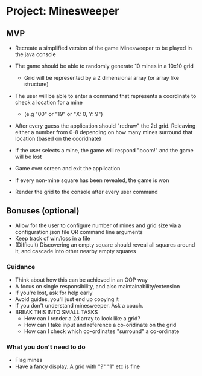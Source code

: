 # Project: Minesweeper

## MVP

- Recreate a simplified version of the game Minesweeper to be played in the java console
- The game should be able to randomly generate 10 mines in a 10x10 grid

  - Grid will be represented by a 2 dimensional array (or array like structure)

- The user will be able to enter a command that represents a coordinate to check a location for a mine

  - (e.g "00" or "19" or "X: 0, Y: 9")

- After every guess the application should "redraw" the 2d grid. Releaving either a number from 0-8 depending on how many mines surround that location (based on the cooridnate)
- If the user selects a mine, the game will respond "boom!" and the game will be lost
- Game over screen and exit the application

- If every non-mine square has been revealed, the game is won
- Render the grid to the console after every user command

## Bonuses (optional)

- Allow for the user to configure number of mines and grid size via a configuration.json file OR command line arguments
- Keep track of win/loss in a file
- (Difficult) Discovering an empty square should reveal all squares around it, and cascade into other nearby empty squares

### Guidance

- Think about how this can be achieved in an OOP way
- A focus on single responsibility, and also maintainability/extension
- If you're lost, ask for help early
- Avoid guides, you'll just end up copying it
- If you don't understand minesweeper. Ask a coach.
- BREAK THIS INTO SMALL TASKS
  - How can I render a 2d array to look like a grid?
  - How can I take input and reference a co-oridinate on the grid
  - How can I check which co-ordinates "surround" a co-ordinate

### What you don't need to do

- Flag mines
- Have a fancy display. A grid with "?" "1" etc is fine
